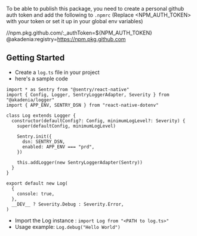 To be able to publish this package, you need to create a personal github auth token and add the following to `.npmrc` (Replace <NPM_AUTH_TOKEN> with your token or set it up in your global env variables)

//npm.pkg.github.com/:_authToken=${NPM_AUTH_TOKEN}
@akadenia:registry=https://npm.pkg.github.com


## Getting Started

* Create a `log.ts` file in your project
* here's a sample code

```
import * as Sentry from "@sentry/react-native"
import { Config, Logger, SentryLoggerAdapter, Severity } from "@akadenia/logger"
import { APP_ENV, SENTRY_DSN } from "react-native-dotenv"

class Log extends Logger {
  constructor(defaultConfig?: Config, minimumLogLevel?: Severity) {
    super(defaultConfig, minimumLogLevel)

    Sentry.init({
      dsn: SENTRY_DSN,
      enabled: APP_ENV === "prd",
    })

    this.addLogger(new SentryLoggerAdapter(Sentry))
  }
}

export default new Log(
  {
    console: true,
  },
  __DEV__ ? Severity.Debug : Severity.Error,
)
```

* Import the Log instance : `import Log from "<PATH to log.ts>"`
* Usage example: `Log.debug("Hello World")`
